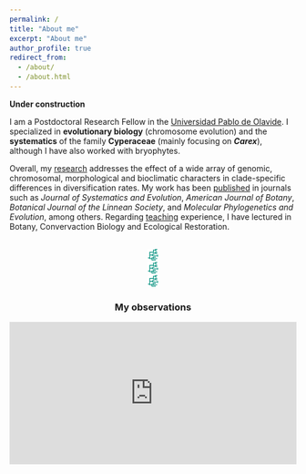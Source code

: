 ```yaml
---
permalink: /
title: "About me"
excerpt: "About me"
author_profile: true
redirect_from: 
  - /about/
  - /about.html
---
```


**Under construction**

I am a Postdoctoral Research Fellow in the [Universidad Pablo de Olavide](https://www.upo.es/). I specialized in **evolutionary biology** (chromosome evolution) and the **systematics** of the family **Cyperaceae** (mainly focusing on ***Carex***), although I have also worked with bryophytes.

Overall, my [research](research) addresses the effect of a wide array of genomic, chromosomal, morphological and bioclimatic characters in clade-specific differences in diversification rates. My work has been [published](publications) in journals such as *Journal of Systematics and Evolution*, *American Journal of Botany*, *Botanical Journal of the Linnean Society*, and *Molecular Phylogenetics and Evolution*, among others. Regarding [teaching](teaching) experience, I have lectured in Botany, Convervaction Biology and Ecological Restoration.

<center>

<br/><img src='/images/android-chrome-192x192.png' width="20"/><br/><img src='/images/android-chrome-192x192.png' width="20"/><br/><img src='/images/android-chrome-192x192.png' width="20"/>

### My observations
<iframe src="https://www.inaturalist.org/observations/map?user_id=jimarcor#2/0/0" width="100%" height="250" frameborder="no" border="0" marginwidth="0" marginheight="0"></iframe

</center>
